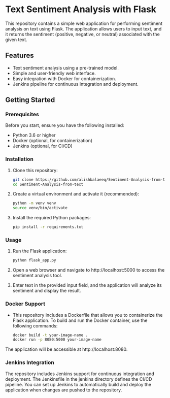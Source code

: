 # Text Sentiment Analysis with Flask

This repository contains a simple web application for performing sentiment analysis on text using Flask. The application allows users to input text, and it returns the sentiment (positive, negative, or neutral) associated with the given text.

## Features

- Text sentiment analysis using a pre-trained model.
- Simple and user-friendly web interface.
- Easy integration with Docker for containerization.
- Jenkins pipeline for continuous integration and deployment.

## Getting Started

### Prerequisites

Before you start, ensure you have the following installed:

- Python 3.6 or higher
- Docker (optional, for containerization)
- Jenkins (optional, for CI/CD)

### Installation

1. Clone this repository:

   ```bash
   git clone https://github.com/alishbalaeeq/Sentiment-Analysis-from-text.git
   cd Sentiment-Analysis-from-text

2. Create a virtual environment and activate it (recommended):

   ```bash
   python -m venv venv
   source venv/bin/activate

3. Install the required Python packages:

   ```bash
   pip install -r requirements.txt

### Usage
1. Run the Flask application:

   ```bash
   python flask_app.py
   
2. Open a web browser and navigate to http://localhost:5000 to access the sentiment analysis tool.
3. Enter text in the provided input field, and the application will analyze its sentiment and display the result.

### Docker Support

- This repository includes a Dockerfile that allows you to containerize the Flask application. To build and run the Docker container, use the following commands:

   ```bash
   docker build -t your-image-name .
   docker run -p 8080:5000 your-image-name

The application will be accessible at http://localhost:8080.

### Jenkins Integration

The repository includes Jenkins support for continuous integration and deployment. The Jenkinsfile in the jenkins directory defines the CI/CD pipeline. You can set up Jenkins to automatically build and deploy the application when changes are pushed to the repository.

